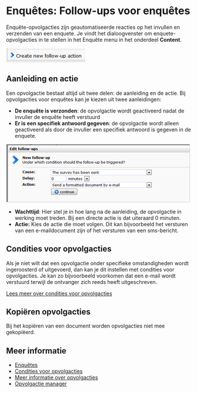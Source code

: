 # Enquêtes: Follow-ups voor enquêtes

Enquête-opvolgacties zijn geautomatiseerde reacties op het invullen en 
verzenden van een enquete. Je vindt het dialoogvenster om 
enquete-opvolgacties in te stellen in het Enquête menu in het onderdeel 
**Content**.

![](../images/addnewfollowup.png)

## Aanleiding en actie

Een opvolgactie bestaat altijd uit twee delen: de aanleiding en de actie. 
Bij opvolgacties voor enquêtes kan je kiezen uit twee aanleidingen:

-   **De enquête is verzonden**: de opvolgactie wordt geactiveerd nadat 
de invuller de enquête heeft verstuurd
-   **Er is een specifiek antwoord gegeven**: de opvolgactie wordt 
alleen geactiveerd als door de invuller een specifiek antwoord is 
gegeven in de enquete.

![](../images/survey-followup.png "Documentation/survey-followup.png")

- **Wachttijd**: Hier stel je in hoe lang na de aanleiding, de 
opvolgactie in werking moet treden. Bij een directe actie is dat 
uiteraard 0 minuten.
- **Actie:** Kies de actie die moet volgen. Dit kan bijvoorbeeld het 
versturen van een e-maildocument zijn of het versturen van een 
sms-bericht.

## Condities voor opvolgacties

Als je niet wilt dat een opvolgactie onder specifieke omstandigheden 
wordt ingeroosterd of uitgevoerd, dan kan je dit instellen met condities 
voor opvolgacties. Je kan zo bijvoorbeeld voorkomen dat een e-mail wordt 
verstuurd terwijl de ontvanger zich reeds heeft uitgeschreven.

[Lees meer over condities voor opvolgacties](./follow-up-manager-publisher)

## Kopiëren opvolgacties

Bij het kopiëren van een document worden opvolgacties niet mee 
gekopiëerd.

## Meer informatie

* [Enquêtes](./surveys)
* [Condities voor opvolgacties](./automate-campaigns-with-follow-up-actions.md)
* [Meer informatie over opvolgacties](./follow-up-manager-publisher)
* [Opvolgactie manager](./follow-up-manager.md)


